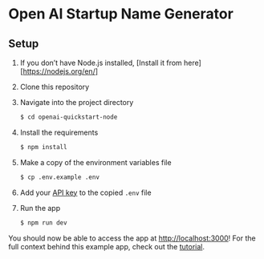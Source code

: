 # Open AI Startup Name Generator

## Setup

1. If you don’t have Node.js installed, [Install it from here][https://nodejs.org/en/]

2. Clone this repository

3. Navigate into the project directory

   ```bash
   $ cd openai-quickstart-node
   ```

4. Install the requirements

   ```bash
   $ npm install
   ```

5. Make a copy of the  environment variables file

   ```bash
   $ cp .env.example .env
   ```

6. Add your [API key](https://beta.openai.com/account/api-keys) to the copied `.env` file

7. Run the app

   ```bash
   $ npm run dev
   ```

You should now be able to access the app at [http://localhost:3000](http://localhost:3000)! For the full context behind this example app, check out the [tutorial](https://beta.openai.com/docs/quickstart).


